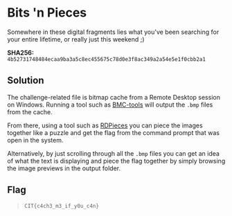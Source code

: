 # Bits 'n Pieces

Somewhere in these digital fragments lies what you've been searching for your entire lifetime, or really just this weekend ;)

**SHA256:** `4b52731748484ecaa9ba3a5c8ec455675c78d0e3f8ac349a2a54e5e1f0cbb2a1`

## Solution

The challenge-related file is bitmap cache from a Remote Desktop session on Windows. Running a tool such as [BMC-tools](https://github.com/ANSSI-FR/bmc-tools) will output the `.bmp` files from the cache. 

From there, using a tool such as [RDPieces](https://github.com/brimorlabs/rdpieces) you can piece the images together like a puzzle and get the flag from the command prompt that was open in the system.

Alternatively, by just scrolling through all the `.bmp` files you can get an idea of what the text is displaying and piece the flag together by simply browsing the image previews in the output folder.

## Flag

> `CIT{c4ch3_m3_if_y0u_c4n}`